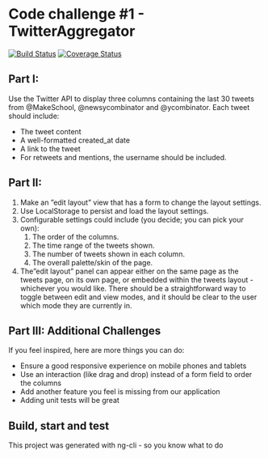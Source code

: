 # Code challenge #1 - TwitterAggregator

[![Build Status](https://travis-ci.com/vetik32/turing_demo.svg?branch=master)](https://travis-ci.com/vetik32/turing_demo)
[![Coverage Status](https://coveralls.io/repos/github/vetik32/turing_demo/badge.svg?branch=master)](https://coveralls.io/github/vetik32/turing_demo?branch=master)


## Part I: 

Use the Twitter API to display three columns containing the last 30 tweets from @MakeSchool, @newsycombinator and @ycombinator. Each tweet should include:

* The tweet content
* A well-formatted created_at date
* A link to the tweet
* For retweets and mentions, the username should be included.

## Part II: 

1. Make an ”edit layout” view that has a form to change the layout settings.
1. Use LocalStorage to persist and load the layout settings.
1. Configurable settings could include (you decide; you can pick your own):
    1. The order of the columns.
    1. The time range of the tweets shown.
    1. The number of tweets shown in each column.
    1. The overall palette/skin of the page.
1. The”edit layout” panel can appear either on the same page as the tweets page, on its own page, or embedded within the tweets layout - whichever you would like. There should be a straightforward way to toggle between edit and view modes, and it should be clear to the user which mode they are currently in.

## Part III: Additional Challenges
If you feel inspired, here are more things you can do:

* Ensure a good responsive experience on mobile phones and tablets
* Use an interaction (like drag and drop) instead of a form field to order the columns
* Add another feature you feel is missing from our application
* Adding unit tests will be great

## Build, start and test
This project was generated with ng-cli - so you know what to do

